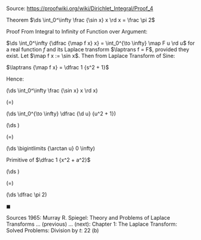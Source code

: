 # 

Source: https://proofwiki.org/wiki/Dirichlet_Integral/Proof_4

Theorem
$\ds \int_0^\infty \frac {\sin x} x \rd x = \frac \pi 2$


Proof
From Integral to Infinity of Function over Argument:

$\ds \int_0^\infty {\dfrac {\map f x} x} = \int_0^{\to \infty} \map F u \rd u$
for a real function $f$ and its Laplace transform $\laptrans f = F$, provided they exist.
Let $\map f x := \sin x$.
Then from Laplace Transform of Sine:

$\laptrans {\map f x} = \dfrac 1 {s^2 + 1}$

Hence:














\(\ds \int_0^\infty \frac {\sin x} x \rd x\)

\(=\)







\(\ds \int_0^{\to \infty} \dfrac {\d u} {u^2 + 1}\)




















\(\ds \)

\(=\)







\(\ds \bigintlimits {\arctan u} 0 \infty\)





Primitive of $\dfrac 1 {x^2 + a^2}$














\(\ds \)

\(=\)







\(\ds \dfrac \pi 2\)









$\blacksquare$


Sources
1965: Murray R. Spiegel: Theory and Problems of Laplace Transforms ... (previous) ... (next): Chapter $1$: The Laplace Transform: Solved Problems: Division by $t$: $22 \ \text{(b)}$




